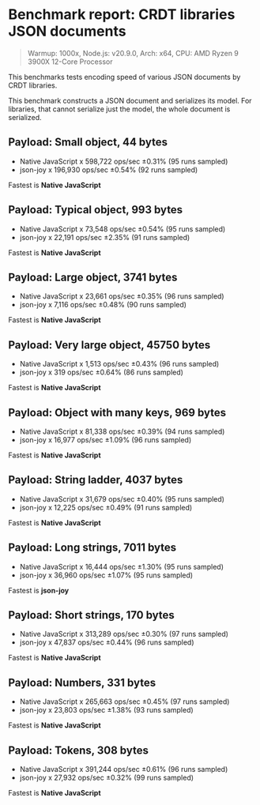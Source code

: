 # Benchmark report: **CRDT libraries JSON documents**

> Warmup: 1000x, Node.js: v20.9.0, Arch: x64, CPU: AMD Ryzen 9 3900X 12-Core Processor

This benchmarks tests encoding speed of various JSON documents by CRDT libraries.

This benchmark constructs a JSON document and serializes its model. For libraries, that cannot serialize just the model, the whole document is serialized.

## Payload: **Small object, 44 bytes**

- Native JavaScript x 598,722 ops/sec ±0.31% (95 runs sampled)
- json-joy x 196,930 ops/sec ±0.54% (92 runs sampled)

Fastest is **Native JavaScript**

## Payload: **Typical object, 993 bytes**

- Native JavaScript x 73,548 ops/sec ±0.54% (95 runs sampled)
- json-joy x 22,191 ops/sec ±2.35% (91 runs sampled)

Fastest is **Native JavaScript**

## Payload: **Large object, 3741 bytes**

- Native JavaScript x 23,661 ops/sec ±0.35% (96 runs sampled)
- json-joy x 7,116 ops/sec ±0.48% (90 runs sampled)

Fastest is **Native JavaScript**

## Payload: **Very large object, 45750 bytes**

- Native JavaScript x 1,513 ops/sec ±0.43% (96 runs sampled)
- json-joy x 319 ops/sec ±0.64% (86 runs sampled)

Fastest is **Native JavaScript**

## Payload: **Object with many keys, 969 bytes**

- Native JavaScript x 81,338 ops/sec ±0.39% (94 runs sampled)
- json-joy x 16,977 ops/sec ±1.09% (96 runs sampled)

Fastest is **Native JavaScript**

## Payload: **String ladder, 4037 bytes**

- Native JavaScript x 31,679 ops/sec ±0.40% (95 runs sampled)
- json-joy x 12,225 ops/sec ±0.49% (91 runs sampled)

Fastest is **Native JavaScript**

## Payload: **Long strings, 7011 bytes**

- Native JavaScript x 16,444 ops/sec ±1.30% (95 runs sampled)
- json-joy x 36,960 ops/sec ±1.07% (95 runs sampled)

Fastest is **json-joy**

## Payload: **Short strings, 170 bytes**

- Native JavaScript x 313,289 ops/sec ±0.30% (97 runs sampled)
- json-joy x 47,837 ops/sec ±0.44% (96 runs sampled)

Fastest is **Native JavaScript**

## Payload: **Numbers, 331 bytes**

- Native JavaScript x 265,663 ops/sec ±0.45% (97 runs sampled)
- json-joy x 23,803 ops/sec ±1.38% (93 runs sampled)

Fastest is **Native JavaScript**

## Payload: **Tokens, 308 bytes**

- Native JavaScript x 391,244 ops/sec ±0.61% (96 runs sampled)
- json-joy x 27,932 ops/sec ±0.32% (99 runs sampled)

Fastest is **Native JavaScript**
